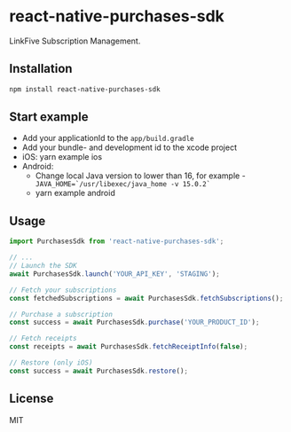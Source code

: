 # react-native-purchases-sdk

LinkFive Subscription Management.

## Installation

```sh
npm install react-native-purchases-sdk
```

## Start example

- Add your applicationId to the `app/build.gradle`
- Add your bundle- and development id to the xcode project
- iOS: yarn example ios
- Android:
  - Change local Java version to lower than 16, for example - ``  JAVA_HOME=`/usr/libexec/java_home -v 15.0.2` ``
  - yarn example android

## Usage

```js
import PurchasesSdk from 'react-native-purchases-sdk';

// ...
// Launch the SDK
await PurchasesSdk.launch('YOUR_API_KEY', 'STAGING');

// Fetch your subscriptions
const fetchedSubscriptions = await PurchasesSdk.fetchSubscriptions();

// Purchase a subscription
const success = await PurchasesSdk.purchase('YOUR_PRODUCT_ID');

// Fetch receipts
const receipts = await PurchasesSdk.fetchReceiptInfo(false);

// Restore (only iOS)
const success = await PurchasesSdk.restore();
```

## License

MIT
